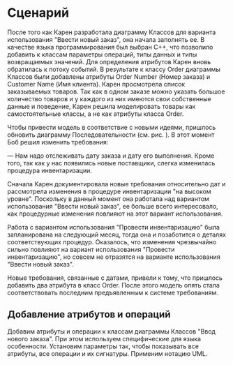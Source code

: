 # Сценарий

После того как Карен разработала диаграмму Классов для варианта использования "Ввести новый заказ", она начала заполнять ее. В качестве языка программирования был выбран C++, что позволило добавить к классам параметры операций, типы данных и типы возвращаемых значений. Для определения атрибутов Карен вновь обратилась к потоку событий. В результате к классу Order диаграммы Классов были добавлены атрибуты Order Number (Номер заказа) и Customer Name (Имя клиента). Карен просмотрела список заказываемых товаров. Так как в одном заказе можно указать большое количество товаров и у каждого из них имеются свои собственные данные и поведение, Карен решила моделировать товары как самостоятельные классы, а не как атрибуты класса Order.

Чтобы привести модель в соответствие с новыми идеями, пришлось обновить диаграмму Последовательности (см. рис. ).
В этот момент Боб решил изменить требования:

— Нам надо отслеживать дату заказа и дату его выполнения. Кроме того, так как у нас появились новые поставщики, слегка изменилась процедура инвентаризации.

Сначала Карен документировала новые требования относительно дат и рассмотрела изменения в процедуре инвентаризации "на высоком уровне". Поскольку в данный момент она работала над вариантом использования "Ввести новый заказ", ее больше всего интересовало, как процедурные изменения повлияют на этот вариант использования.

Работа с вариантом использования "Провести инвентаризацию" была запланирована на следующий месяц, тогда она и позаботится о деталях соответствующих процедур. Оказалось, что изменения чрезвычайно сильно повлияют на вариант использования "Провести инвентаризацию", но совсем не отразятся на варианте использования "Ввести новый заказ".

Новые требования, связанные с датами, привели к тому, что пришлось добавить два атрибута в класс Order. После этого модель опять стала соответствовать последним предъявленным к системе требованиям.

## Добавление атрибутов и операций

Добавим атрибуты и операции к классам диаграммы Классов "Ввод нового заказа". При этом используем специфические для языка особенности. Установим параметры так, чтобы показывать все атрибуты, все операции и их сигнатуры. Применим нотацию UML.
